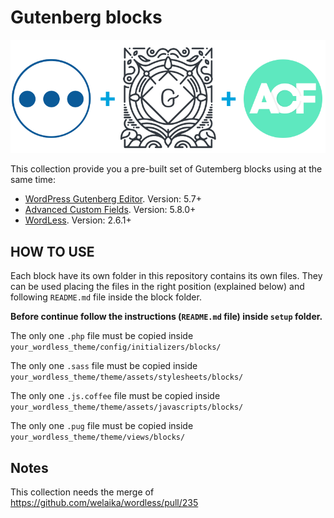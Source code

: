 # Gutenberg blocks

![](logo.png)

This collection provide you a pre-built set of Gutemberg blocks using at the same time:
- [WordPress Gutenberg Editor](https://github.com/WordPress/gutenberg). Version: 5.7+
- [Advanced Custom Fields](https://github.com/AdvancedCustomFields/acf). Version: 5.8.0+
- [WordLess](https://github.com/welaika/wordless). Version: 2.6.1+

## HOW TO USE

Each block have its own folder in this repository contains its own files. They can be used placing the files in the right position (explained below) and following `README.md` file inside the block folder.

**Before continue follow the instructions (`README.md` file) inside `setup` folder.**

The only one `.php` file must be copied inside `your_wordless_theme/config/initializers/blocks/`

The only one `.sass` file must be copied inside `your_wordless_theme/theme/assets/stylesheets/blocks/`

The only one `.js.coffee` file must be copied inside `your_wordless_theme/theme/assets/javascripts/blocks/`

The only one `.pug` file must be copied inside `your_wordless_theme/theme/views/blocks/`


## Notes

This collection needs the merge of https://github.com/welaika/wordless/pull/235
